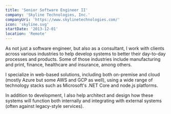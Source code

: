 ```yaml
---
title: 'Senior Software Engineer II'
company: 'Skyline Technologies, Inc.'
companyUri: 'https://www.skylinetechnologies.com/'
icon: 'skyline.svg'
startDate: '2013-12-01'
location: 'Remote'
---
```


As not just a software engineer, but also as a consultant, I work with clients
across various industries to help develop systems to better their day-to-day
processes and products. Some of those industries include manufacturing and
print, finance, healthcare and insurance, among others.

I specialize in web-based solutions, including both on-premise and cloud
(mostly Azure but some AWS and GCP as well), using a wide range of technology
stacks such as Microsoft's .NET Core and node.js platforms.

In addition to development, I also help architect and design how these systems
will function both internally and integrating with external systems (often
against legacy-style services).
